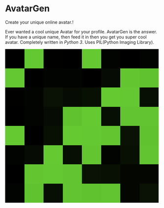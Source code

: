 # AvatarGen
Create your unique online avatar.!

Ever wanted a cool unique Avatar for your profile. AvatarGen is the answer.
If you have a unique name, then feed it in then you get you super cool avatar.
Completely written in _Python 3_. Uses PIL(Python Imaging Library).


<img src="https://github.com/risalmuhammed/AvatarGen/blob/master/avatar/avatar-2015-08-12_21h_19m_55s-500px.png" style="width=100;height:100">
